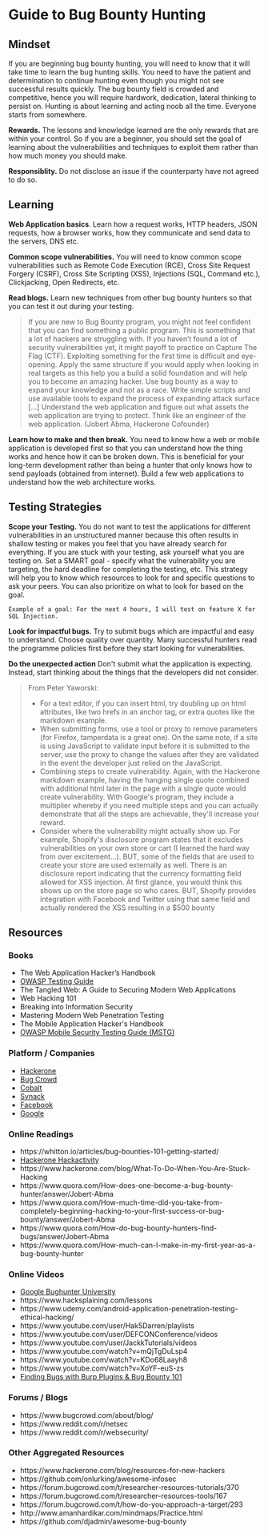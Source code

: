 # Guide to Bug Bounty Hunting
## Mindset
If you are beginning bug bounty hunting, you will need to know that it will take time to learn the bug hunting skills. You need to have the patient and determination to continue hunting even though you might not see successful results quickly. The bug bounty field is crowded and competitive, hence you will require hardwork, dedication, lateral thinking to persist on. Hunting is about learning and acting noob all the time. Everyone starts from somewhere.

<b>Rewards.</b> The lessons and knowledge learned are the only rewards that are within your control. So if you are a beginner, you should set the goal of learning about the vulnerabilities and techniques to exploit them rather than how much money you should make.

<b>Responsiblity.</b> Do not disclose an issue if the counterparty have not agreed to do so.

## Learning
<b>Web Application basics</b>. Learn how a request works, HTTP headers, JSON requests, how a browser works, how they communicate and send data to the servers, DNS etc.

<b>Common scope vulnerabilities.</b> You will need to know common scope vulnerabilities such as Remote Code Execution (RCE), Cross Site Request Forgery (CSRF), Cross Site Scripting (XSS), Injections (SQL, Command etc.), Clickjacking, Open Redirects, etc.

<b>Read blogs.</b> Learn new techniques from other bug bounty hunters so that you can test it out during your testing.

>If you are new to Bug Bounty program, you might not feel confident that you can find something a public program. This is something that a lot of hackers are struggling with. If you haven’t found a lot of security vulnerabilities yet, it might payoff to practice on Capture The Flag (CTF). Exploiting something for the first time is difficult and eye-opening. Apply the same structure if you would apply when looking in real targets as this help you a build a solid foundation and will help you to become an amazing hacker. Use bug bounty as a way to expand your knowledge and not as a race. Write simple scripts and use available tools to expand the process of expanding attack surface [...] Understand the web application and figure out what assets the web application are trying to protect. Think like an engineer of the web application. (Jobert Abma, Hackerone Cofounder)

<b>Learn how to make and then break.</b> You need to know how a web or mobile application is developed first so that you can understand how the thing works and hence how it can be broken down. This is beneficial for your long-term development rather than being a hunter that only knows how to send payloads (obtained from internet). Build a few web applications to understand how the web architecture works.

## Testing Strategies
<b>Scope your Testing.</b> You do not want to test the applications for different vulnerabilities in an unstructured manner because this often results in shallow testing or makes you feel that you have already search for everything. If you are stuck with your testing, ask yourself what you are testing on. Set a SMART goal - specify what the vulnerability you are targeting, the hard deadline for completing the testing, etc. This strategy will help you to know which resources to look for and specific questions to ask your peers. You can also prioritize on what to look for based on the goal.

````Example of a goal: For the next 4 hours, I will test on feature X for SQL Injection.````

<b>Look for impactful bugs.</b> Try to submit bugs which are impactful and easy to understand. Choose quality over quantity. Many successful hunters read the programme policies first before they start looking for vulnerabilities.

<b>Do the unexpected action</b> Don't submit what the application is expecting. Instead, start thinking about the things that the developers did not consider.

>From Peter Yaworski: <ul><li>For a text editor, if you can insert html, try doubling up on html attributes, like two hrefs in an anchor tag, or extra quotes like the markdown example.</li><li>When submitting forms, use a tool or proxy to remove parameters (for Firefox, tamperdata is a great one). On the same note, if a site is using JavaScript to validate input before it is submitted to the server, use the proxy to change the values after they are validated in the event the developer just relied on the JavaScript.</li><li>Combining steps to create vulnerability. Again, with the Hackerone markdown example, having the hanging single quote combined with additional html later in the page with a single quote would create vulnerability. With Google's program, they include a multiplier whereby if you need multiple steps and you can actually demonstrate that all the steps are achievable, they'll increase your reward.</li><li>Consider where the vulnerability might actually show up. For example, Shopify's disclosure program states that it excludes vulnerabilities on your own store or cart (I learned the hard way from over excitement...). BUT, some of the fields that are used to create your store are used externally as well. There is an disclosure report indicating that the currency formatting field allowed for XSS injection. At first glance, you would think this shows up on the store page so who cares. BUT, Shopify provides integration with Facebook and Twitter using that same field and actually rendered the XSS resulting in a $500 bounty</li></ul>

## Resources
### Books
<ul>
  <li>The Web Application Hacker’s Handbook</li>
  <li><a href="https://www.owasp.org/index.php/OWASP_Testing_Project">OWASP Testing Guide</a></li>
  <li>The Tangled Web: A Guide to Securing Modern Web Applications</li>
  <li>Web Hacking 101</li>
  <li>Breaking into Information Security</li>
  <li>Mastering Modern Web Penetration Testing</li>
  <li>The Mobile Application Hacker's Handbook</li>
  <li><a href="https://www.owasp.org/index.php/OWASP_Mobile_Security_Testing_Guide">OWASP Mobile Security Testing Guide (MSTG)</a></li>
</ul>

### Platform / Companies
<ul>
  <li><a href="https://www.hackerone.com/">Hackerone</a></li>
  <li><a href="https://www.bugcrowd.com/">Bug Crowd</a></li>
  <li><a href="https://www.cobalt.io/">Cobalt</a></li>
  <li><a href="https://www.synack.com/">Synack</a></li>
  <li><a href="https://www.facebook.com/whitehat">Facebook</a></li>
  <li><a href="https://www.google.com/about/appsecurity/">Google</a></li>
</ul>

### Online Readings
<ul>
  <li>https://whitton.io/articles/bug-bounties-101-getting-started/</li>
  <li><a href="https://hackerone.com/hacktivity">Hackerone Hackactivity</a></li>
  <li>https://www.hackerone.com/blog/What-To-Do-When-You-Are-Stuck-Hacking</li>
  <li>https://www.quora.com/How-does-one-become-a-bug-bounty-hunter/answer/Jobert-Abma</li>
  <li>https://www.quora.com/How-much-time-did-you-take-from-completely-beginning-hacking-to-your-first-success-or-bug-bounty/answer/Jobert-Abma</li>
  <li>https://www.quora.com/How-do-bug-bounty-hunters-find-bugs/answer/Jobert-Abma</li>
  <li>https://www.quora.com/How-much-can-I-make-in-my-first-year-as-a-bug-bounty-hunter</li>
 </ul>
 
 ### Online Videos
 <ul>
  <li><a href="https://sites.google.com/site/bughunteruniversity/">Google Bughunter University</a></li>
  <li>https://www.hacksplaining.com/lessons</li>
  <li>https://www.udemy.com/android-application-penetration-testing-ethical-hacking/</li>
  <li>https://www.youtube.com/user/Hak5Darren/playlists</li>
  <li>https://www.youtube.com/user/DEFCONConference/videos</li>
  <li>https://www.youtube.com/user/JackkTutorials/videos</li>
  <li>https://www.youtube.com/watch?v=mQjTgDuLsp4</li>
  <li>https://www.youtube.com/watch?v=KDo68Laayh8</li>
  <li>https://www.youtube.com/watch?v=XoYF-euS-zs</li>
  <li><a href="https://www.youtube.com/watch?v=Q2WK5LpDbxw">Finding Bugs with Burp Plugins & Bug Bounty 101</a></li>
 </ul>

### Forums / Blogs
<ul>
  <li>https://www.bugcrowd.com/about/blog/</li>
  <li>https://www.reddit.com/r/netsec</li>
  <li>https://www.reddit.com/r/websecurity/</li>
</ul>

### Other Aggregated Resources
<ul>
  <li>https://www.hackerone.com/blog/resources-for-new-hackers</li>
  <li>https://github.com/onlurking/awesome-infosec</li>
  <li>https://forum.bugcrowd.com/t/researcher-resources-tutorials/370</li>
  <li>https://forum.bugcrowd.com/t/researcher-resources-tools/167</li>
  <li>https://forum.bugcrowd.com/t/how-do-you-approach-a-target/293</li>
  <li>http://www.amanhardikar.com/mindmaps/Practice.html</li>
  <li>https://github.com/djadmin/awesome-bug-bounty</li>
</ul>
